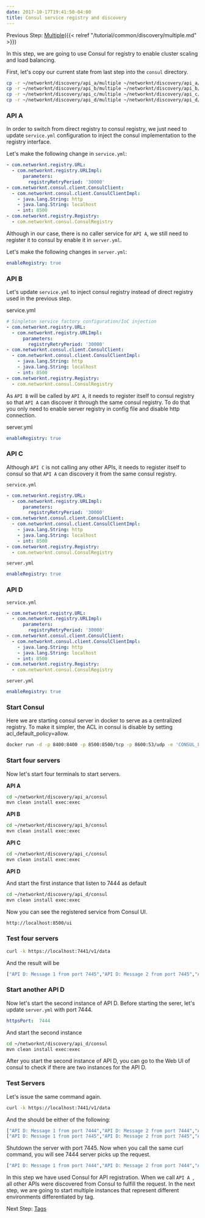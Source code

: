 ```yaml
---
date: 2017-10-17T19:41:50-04:00
title: Consul service registry and discovery
---
```


Previous Step: [Multiple]({{< relref "/tutorial/common/discovery/multiple.md" >}})

In this step, we are going to use Consul for registry to enable cluster scaling and load balancing.

First, let's copy our current state from last step into the `consul` directory.

```bash
cp -r ~/networknt/discovery/api_a/multiple ~/networknt/discovery/api_a/consul
cp -r ~/networknt/discovery/api_b/multiple ~/networknt/discovery/api_b/consul
cp -r ~/networknt/discovery/api_c/multiple ~/networknt/discovery/api_c/consul
cp -r ~/networknt/discovery/api_d/multiple ~/networknt/discovery/api_d/consul
```


### API A

In order to switch from direct registry to consul registry, we just need to update
`service.yml` configuration to inject the consul implementation to the registry interface.

Let's make the following change in `service.yml`:

```yaml
- com.networknt.registry.URL:
  - com.networknt.registry.URLImpl:
      parameters:
        registryRetryPeriod: '30000'
- com.networknt.consul.client.ConsulClient:
  - com.networknt.consul.client.ConsulClientImpl:
    - java.lang.String: http
    - java.lang.String: localhost
    - int: 8500
- com.networknt.registry.Registry:
  - com.networknt.consul.ConsulRegistry
```

Although in our case, there is no caller service for `API A`, we still need to register
it to consul by enable it in `server.yml`. 

Let's make the following changes in `server.yml`: 

```yaml
enableRegistry: true
```

### API B

Let's update `service.yml` to inject consul registry instead of direct registry used in
the previous step.

service.yml

```yaml
# Singleton service factory configuration/IoC injection
- com.networknt.registry.URL:
  - com.networknt.registry.URLImpl:
      parameters:
        registryRetryPeriod: '30000'
- com.networknt.consul.client.ConsulClient:
  - com.networknt.consul.client.ConsulClientImpl:
    - java.lang.String: http
    - java.lang.String: localhost
    - int: 8500
- com.networknt.registry.Registry:
  - com.networknt.consul.ConsulRegistry
```

As `API B` will be called by `API A`, it needs to register itself to consul registry so
that `API A` can discover it through the same consul registry. To do that you only need
to enable server registry in config file and disable http connection.

server.yml

```yaml
enableRegistry: true
```

### API C

Although `API C` is not calling any other APIs, it needs to register itself to consul
so that `API A` can discovery it from the same consul registry.

`service.yml`

```yaml
- com.networknt.registry.URL:
  - com.networknt.registry.URLImpl:
      parameters:
        registryRetryPeriod: '30000'
- com.networknt.consul.client.ConsulClient:
  - com.networknt.consul.client.ConsulClientImpl:
    - java.lang.String: http
    - java.lang.String: localhost
    - int: 8500
- com.networknt.registry.Registry:
  - com.networknt.consul.ConsulRegistry
```

`server.yml`

```yaml
enableRegistry: true
```

### API D

`service.yml`

```yaml
- com.networknt.registry.URL:
  - com.networknt.registry.URLImpl:
      parameters:
        registryRetryPeriod: '30000'
- com.networknt.consul.client.ConsulClient:
  - com.networknt.consul.client.ConsulClientImpl:
    - java.lang.String: http
    - java.lang.String: localhost
    - int: 8500
- com.networknt.registry.Registry:
  - com.networknt.consul.ConsulRegistry
```

`server.yml`

```yaml
enableRegistry: true
```

### Start Consul

Here we are starting consul server in docker to serve as a centralized registry. To make it
simpler, the ACL in consul is disable by setting acl_default_policy=allow.

```bash
docker run -d -p 8400:8400 -p 8500:8500/tcp -p 8600:53/udp -e 'CONSUL_LOCAL_CONFIG={"acl_datacenter":"dc1","acl_default_policy":"allow","acl_down_policy":"extend-cache","acl_master_token":"the_one_ring","bootstrap_expect":1,"datacenter":"dc1","data_dir":"/usr/local/bin/consul.d/data","server":true}' consul agent -server -ui -bind=127.0.0.1 -client=0.0.0.0
```

### Start four servers

Now let's start four terminals to start servers.  

**API A**

```bash
cd ~/networknt/discovery/api_a/consul
mvn clean install exec:exec
```

**API B**

```bash
cd ~/networknt/discovery/api_b/consul
mvn clean install exec:exec
```

**API C**

```bash
cd ~/networknt/discovery/api_c/consul
mvn clean install exec:exec
```

**API D**

And start the first instance that listen to 7444 as default

```bash
cd ~/networknt/discovery/api_d/consul
mvn clean install exec:exec
```

Now you can see the registered service from Consul UI.

```bash
http://localhost:8500/ui
```

### Test four servers

```bash
curl -k https://localhost:7441/v1/data
```

And the result will be

```bash
["API D: Message 1 from port 7445","API D: Message 2 from port 7445","API C: Message 1","API C: Message 2"]
```
 
### Start another API D
 
Now let's start the second instance of API D. Before starting the serer, let's update
`server.yml` with port 7444.

```yaml
httpsPort:  7444
```

And start the second instance

```bash
cd ~/networknt/discovery/api_d/consul
mvn clean install exec:exec
```

After you start the second instance of API D, you can go to the Web UI of consul to check if
there are two instances for the API D. 

### Test Servers

Let's issue the same command again. 

```bash
curl -k https://localhost:7441/v1/data
```

And the should be either of the following:

```bash
["API D: Message 1 from port 7444","API D: Message 2 from port 7444","API C: Message 1","API C: Message 2"]
["API D: Message 1 from port 7445","API D: Message 2 from port 7445","API C: Message 1","API C: Message 2"]
```

Shutdown the server with port 7445. Now when you call the same curl command, you will 
see 7444 server picks up the request.  

```bash
["API D: Message 1 from port 7444","API D: Message 2 from port 7444","API C: Message 1","API C: Message 2"]
```

In this step we have used Consul for API registration. When we call `API A `, all other APIs were discovered
from Consul to fulfill the request.
In the next step, we are going to start multiple instances that represent different environments
differentiated by tag.

Next Step: [Tags][]

[multiple]: /tutorial/common/discovery/multiple/
[Tags]: /tutorial/common/discovery/tag/
